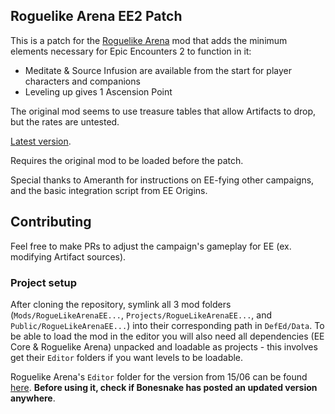## Roguelike Arena EE2 Patch

This is a patch for the [Roguelike Arena](https://steamcommunity.com/sharedfiles/filedetails/?id=3254033921) mod that adds the minimum elements necessary for Epic Encounters 2 to function in it:

- Meditate & Source Infusion are available from the start for player characters and companions
- Leveling up gives 1 Ascension Point

The original mod seems to use treasure tables that allow Artifacts to drop, but the rates are untested.

[Latest version](https://drive.google.com/file/d/1_UQid9NsKlB20PWR2JA3K42-cp2V_UZd/view?usp=sharing).

Requires the original mod to be loaded before the patch.

Special thanks to Ameranth for instructions on EE-fying other campaigns, and the basic integration script from EE Origins.

## Contributing

Feel free to make PRs to adjust the campaign's gameplay for EE (ex. modifying Artifact sources).

### Project setup

After cloning the repository, symlink all 3 mod folders (`Mods/RogueLikeArenaEE...`, `Projects/RogueLikeArenaEE...`, and `Public/RogueLikeArenaEE...`) into their corresponding path in `DefEd/Data`. To be able to load the mod in the editor you will also need all dependencies (EE Core & Roguelike Arena) unpacked and loadable as projects - this involves get their `Editor` folders if you want levels to be loadable.

Roguelike Arena's `Editor` folder for the version from 15/06 can be found [here](https://drive.google.com/file/d/145CStO2Ks89KRqPD49jgfDWiu8w6A9Ko/view?usp=sharing). **Before using it, check if Bonesnake has posted an updated version anywhere**.
